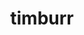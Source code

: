 ---
id: 532
title: timburr
types: [fighting]
image: https://raw.githubusercontent.com/PokeAPI/sprites/master/sprites/pokemon/532.png
---